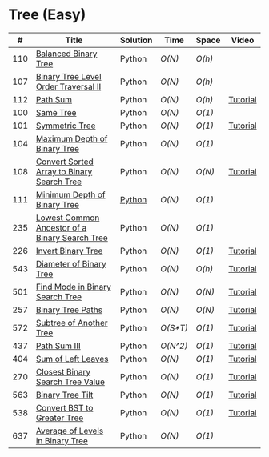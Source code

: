 # Tree \(Easy\)

| \# | Title | Solution | Time | Space | Video |
| --- | --- | --- | --- | --- | --- |
|  110 |  [Balanced Binary Tree](https://leetcode.com/problems/balanced-binary-tree/#/description) |  Python |  _O\(N\)_ |  _O\(h\)_ |  |
|  107 |  [Binary Tree Level Order Traversal II](https://leetcode.com/problems/binary-tree-level-order-traversal-ii/) |  Python |  _O\(N\)_ |  _O\(h\)_ |  |
| 112 | [Path Sum](https://leetcode.com/problems/path-sum/#/description) | Python | _O\(N\)_ | _O\(h\)_ | [Tutorial](https://www.youtube.com/watch?v=LgtcGjIuE18&feature=youtu.be) |
|  100 |  [Same Tree](https://leetcode.com/problems/same-tree/) |  Python |  _O\(N\)_ |  _O\(1\)_ |  |
| 101 | [Symmetric Tree](https://leetcode.com/problems/symmetric-tree/#/description) | Python | _O\(N\)_ | _O\(1\)_ | [Tutorial](https://youtu.be/3Gl4F29LVpQ) |
| 104 | [Maximum Depth of Binary Tree](https://leetcode.com/problems/maximum-depth-of-binary-tree/) | Python | _O\(N\)_ | _O\(1\)_ |  |
| 108 | [Convert Sorted Array to Binary Search Tree](https://leetcode.com/problems/convert-sorted-array-to-binary-search-tree/#/solutions) | Python | _O\(N\)_ | _O\(N\)_ | [Tutorial](https://www.youtube.com/watch?v=lBrb4fXPcMM) |
| 111 | [Minimum Depth of Binary Tree](https://leetcode.com/problems/minimum-depth-of-binary-tree/#/description) | [Python ](https://github.com/yuzhoujr/LeetCode/blob/master/tree/Yu/111_minDepth.py) | _O\(N\)_ | _O\(1\)_ |  |
| 235 | [Lowest Common Ancestor of a Binary Search Tree](https://leetcode.com/problems/lowest-common-ancestor-of-a-binary-search-tree/#/description) | Python | _O\(N\)_ | _O\(1\)_ |  |
| 226 | [Invert Binary Tree](https://leetcode.com/problems/invert-binary-tree/#/description) | Python | _O\(N\)_ | _O\(1\)_ | [Tutorial](https://youtu.be/oiX3mqcAK0s) |
| 543 | [Diameter of Binary Tree](https://leetcode.com/problems/diameter-of-binary-tree/#/description) | Python | _O\(N\)_ | _O\(h\)_ | [Tutorial](https://www.youtube.com/watch?v=0VnOfu2pYTo) |
| 501 | [Find Mode in Binary Search Tree](https://leetcode.com/problems/find-mode-in-binary-search-tree/#/description) | Python | _O\(N\)_ | _O\(N\)_ | [Tutorial](https://youtu.be/v4F4x_uwMb8) |
| 257 | [Binary Tree Paths](https://leetcode.com/problems/binary-tree-paths/#/description) | Python | _O\(N\)_ | _O\(N\)_ | [Tutorial](https://youtu.be/Zr_7qq2f16k) |
| 572 | [Subtree of Another Tree](https://leetcode.com/problems/subtree-of-another-tree/#/description) | Python | _O\(S\*T\)_ | _O\(1\)_ | [Tutorial](https://youtu.be/v4F4x_uwMb8) |
|  437 |  [Path Sum III](https://leetcode.com/problems/path-sum-iii/#/description) |  Python |  _O\(N^2\)_ |  _O\(1\)_ | [Tutorial](https://www.youtube.com/watch?v=NTyOEYYyv-o) |
| 404 | [Sum of Left Leaves](https://leetcode.com/problems/sum-of-left-leaves/#/description) | Python | _O\(N\)_ | _O\(1\)_ | [Tutorial](https://youtu.be/pH-KxPcBF_4) |
| 270 | [Closest Binary Search Tree Value](https://leetcode.com/problems/closest-binary-search-tree-value/#/description) | Python | _O\(N\)_ | _O\(1\)_ | [Tutorial](https://youtu.be/RwvQyKJxHZk) |
| 563 | [Binary Tree Tilt](https://leetcode.com/problems/binary-tree-tilt/#/description) | Python | _O\(N\)_ | _O\(1\)_ | [Tutorial](https://youtu.be/47FQVP4ynk0) |
| 538 | [Convert BST to Greater Tree](https://leetcode.com/problems/convert-bst-to-greater-tree/#/description) | Python | _O\(N\)_ | _O\(1\)_ | [Tutorial](https://youtu.be/YoEPWtXmkD4) |
| 637 | [Average of Levels in Binary Tree](https://leetcode.com/problems/average-of-levels-in-binary-tree/) | Python | _O\(N\)_ | _O\(1\)_ |  |



